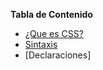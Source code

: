 **Tabla de Contenido**

- [¿Que es CSS?]
- [Sintaxis]
- [Declaraciones]

[¿Que es CSS?]: <empecemos/que-es-css>
[Sintaxis]: <empecemos/sintaxis>